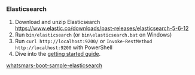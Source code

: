 ### Elasticsearch

1. Download and unzip Elasticsearch https://www.elastic.co/downloads/past-releases/elasticsearch-5-6-12
1. Run `bin/elasticsearch` (or `bin\elasticsearch.bat` on Windows)
1. Run `curl http://localhost:9200/` or `Invoke-RestMethod http://localhost:9200` with PowerShell
1. Dive into the [getting started guide](https://www.elastic.co/guide/en/elasticsearch/reference/current/getting-started.html).

[whatsmars-boot-sample-elasticsearch](https://github.com/javahongxi/whatsmars/tree/master/whatsmars-spring-boot-samples/whatsmars-boot-sample-elasticsearch)
